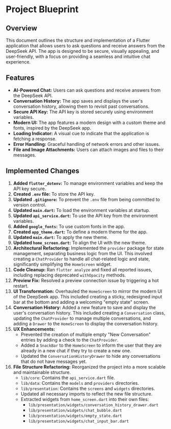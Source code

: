 # Project Blueprint

## Overview

This document outlines the structure and implementation of a Flutter application that allows users to ask questions and receive answers from the DeepSeek API. The app is designed to be secure, visually appealing, and user-friendly, with a focus on providing a seamless and intuitive chat experience.

## Features

*   **AI-Powered Chat:** Users can ask questions and receive answers from the DeepSeek API.
*   **Conversation History:** The app saves and displays the user's conversation history, allowing them to revisit past conversations.
*   **Secure API Key:** The API key is stored securely using environment variables.
*   **Modern UI:** The app features a modern design with a custom theme and fonts, inspired by the DeepSeek app.
*   **Loading Indicator:** A visual cue to indicate that the application is fetching a response.
*   **Error Handling:** Graceful handling of network errors and other issues.
*   **File and Image Attachments:** Users can attach images and files to their messages.

## Implemented Changes

1.  **Added `flutter_dotenv`:** To manage environment variables and keep the API key secure.
2.  **Created `.env` file:** To store the API key.
3.  **Updated `.gitignore`:** To prevent the `.env` file from being committed to version control.
4.  **Updated `main.dart`:** To load the environment variables at startup.
5.  **Updated `api_service.dart`:** To use the API key from the environment variables.
6.  **Added `google_fonts`:** To use custom fonts in the app.
7.  **Created `app_theme.dart`:** To define a modern theme for the app.
8.  **Updated `main.dart`:** To apply the new theme.
9.  **Updated `home_screen.dart`:** To align the UI with the new theme.
10. **Architectural Refactoring:** Implemented the `provider` package for state management, separating business logic from the UI. This involved creating a `ChatProvider` to handle all chat-related logic and state, significantly simplifying the `HomeScreen` widget.
11. **Code Cleanup:** Ran `flutter analyze` and fixed all reported issues, including replacing deprecated `withOpacity` methods.
12. **Preview Fix:** Resolved a preview connection issue by triggering a hot restart.
13. **UI Transformation:** Overhauled the `HomeScreen` to mirror the modern UI of the DeepSeek app. This included creating a sticky, redesigned input bar at the bottom and adding a welcoming "empty state" screen.
14. **Conversation History:** Added a new feature to save and display the user's conversation history. This included creating a `Conversation` class, updating the `ChatProvider` to manage multiple conversations, and adding a `Drawer` to the `HomeScreen` to display the conversation history.
15. **UX Enhancements:**
    *   Prevented the creation of multiple empty "New Conversation" entries by adding a check to the `ChatProvider`.
    *   Added a `SnackBar` to the `HomeScreen` to inform the user that they are already in a new chat if they try to create a new one.
    *   Updated the `ConversationHistoryDrawer` to hide any conversations that do not have messages yet.
16. **File Structure Refactoring:** Reorganized the project into a more scalable and maintainable structure.
    *   `lib/core`: Contains the `api_service.dart` file.
    *   `lib/data`: Contains the `models` and `providers` directories.
    *   `lib/presentation`: Contains the `screens` and `widgets` directories.
    *   Updated all necessary imports to reflect the new file structure.
    *   Extracted widgets from `home_screen.dart` into their own files:
        *   `lib/presentation/widgets/conversation_history_drawer.dart`
        *   `lib/presentation/widgets/chat_bubble.dart`
        *   `lib/presentation/widgets/empty_state.dart`
        *   `lib/presentation/widgets/chat_input_bar.dart`
